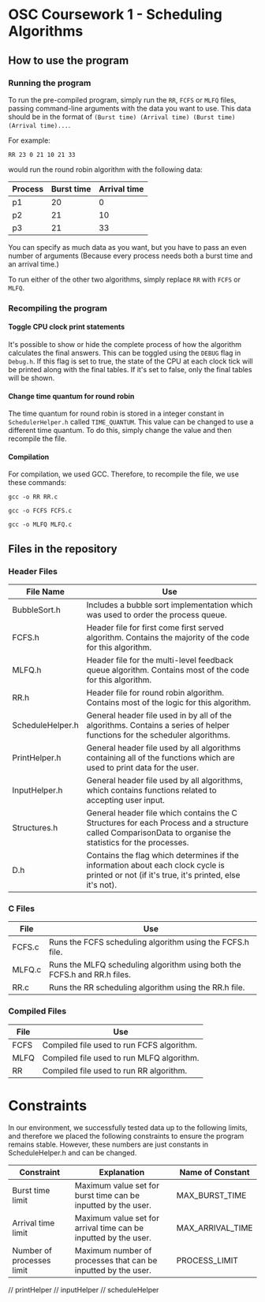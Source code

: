 # OSC Coursework 1 - Scheduling Algorithms
## How to use the program
### Running the program
To run the pre-compiled program, simply run the `RR`, `FCFS` or `MLFQ` files, passing command-line arguments with the data you want to use. This data should be in the format of `(Burst time) (Arrival time) (Burst time) (Arrival time)...`.

For example:
```
RR 23 0 21 10 21 33
```
would run the round robin algorithm with the following data:

| Process | Burst time | Arrival time |
|---------|------------|--------------|
| p1 | 20 | 0 |
| p2 | 21 | 10 |
| p3 | 21 | 33 |

You can specify as much data as you want, but you have to pass an even number of arguments (Because every process needs both a burst time and an arrival time.)

To run either of the other two algorithms, simply replace `RR` with `FCFS` or `MLFQ`.

### Recompiling the program

#### Toggle CPU clock print statements 
It's possible to show or hide the complete process of how the algorithm calculates the final answers. This can be toggled using the `DEBUG` flag in `Debug.h`. If this flag is set to true, the state of the CPU at each clock tick will be printed along with the final tables. If it's set to false, only the final tables will be shown.

#### Change time quantum for round robin
The time quantum for round robin is stored in a integer constant in `SchedulerHelper.h` called `TIME_QUANTUM`. This value can be changed to use a different time quantum. To do this, simply change the value and then recompile the file.

#### Compilation

For compilation, we used GCC. Therefore, to recompile the file, we use these commands:
```
gcc -o RR RR.c
```
```
gcc -o FCFS FCFS.c
``` 
```
gcc -o MLFQ MLFQ.c
```

## Files in the repository
### Header Files
| File Name | Use |
|------------------|----------------------------------------------------------------------------------------------------------------------------------------------------------|
| BubbleSort.h | Includes a bubble sort implementation which was used to order the process queue. |
| FCFS.h | Header file for first come first served algorithm. Contains the majority of the code for this algorithm. |
| MLFQ.h | Header file for the multi-level feedback queue algorithm. Contains most of the code for this algorithm. |
| RR.h | Header file for round robin algorithm. Contains most of the logic for this algorithm. |
| ScheduleHelper.h | General header file used in by all of the algorithms. Contains a series of helper functions for the scheduler algorithms. |
| PrintHelper.h | General header file used by all algorithms containing all of the functions which are used to print data for the user. |
| InputHelper.h | General header file used by all algorithms, which contains functions related to accepting user input. |
| Structures.h | General header file which contains the C Structures for each Process and a structure called ComparisonData to organise the statistics for the processes. |
| D.h | Contains the flag which determines if the information about each clock cycle is printed or not (if it's true, it's printed, else it's not). |

### C Files

| File | Use |
|--------|--------------------------------------------------------------------------|
| FCFS.c | Runs the FCFS scheduling algorithm using the FCFS.h file. |
| MLFQ.c | Runs the MLFQ scheduling algorithm using both the FCFS.h and RR.h files. |
| RR.c | Runs the RR scheduling algorithm using the RR.h file. |

### Compiled Files

| File | Use |
|------|-------------------------------------------|
| FCFS | Compiled file used to run FCFS algorithm. |
| MLFQ | Compiled file used to run MLFQ algorithm. |
| RR | Compiled file used to run RR algorithm. |



# Constraints

In our environment, we successfully tested data up to the following limits, and therefore we placed the following constraints to ensure the program remains stable. However, these numbers are just constants in ScheduleHelper.h and can be changed.

| Constraint                | Explanation                                                     | Name of Constant |
|---------------------------|-----------------------------------------------------------------|------------------|
| Burst time limit          | Maximum value set for burst time can be inputted by the user.   | MAX_BURST_TIME   |
| Arrival time limit        | Maximum value set for arrival time can be inputted by the user. | MAX_ARRIVAL_TIME |
| Number of processes limit | Maximum number of processes that can be inputted by the user.   | PROCESS_LIMIT    |



// printHelper
// inputHelper
// scheduleHelper
